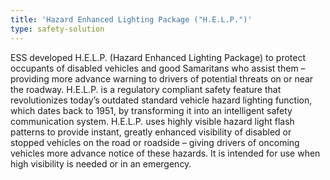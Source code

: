 ```yaml
---
title: 'Hazard Enhanced Lighting Package ("H.E.L.P.")'
type: safety-solution
---
```


ESS developed H.E.L.P. (Hazard Enhanced Lighting Package) to protect 
occupants of disabled vehicles and good Samaritans who assist them – 
providing more advance warning to drivers of potential threats on or 
near the roadway. H.E.L.P. is a regulatory compliant safety feature that revolutionizes today’s outdated standard 
vehicle hazard lighting function, which dates back to 1951, by 
transforming it into an intelligent safety communication system. 
H.E.L.P. uses highly visible hazard light flash patterns to provide 
instant, greatly enhanced visibility of disabled or stopped vehicles 
on the road or roadside – giving drivers of oncoming vehicles more 
advance notice of these hazards. It is intended for use when high 
visibility is needed or in an emergency. 
